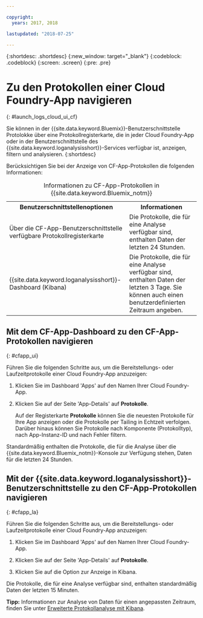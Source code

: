 ```yaml
---

copyright:
  years: 2017, 2018

lastupdated: "2018-07-25"

---
```



{:shortdesc: .shortdesc}
{:new_window: target="_blank"}
{:codeblock: .codeblock}
{:screen: .screen}
{:pre: .pre}

# Zu den Protokollen einer Cloud Foundry-App navigieren
{: #launch_logs_cloud_ui_cf}

Sie können in der {{site.data.keyword.Bluemix}}-Benutzerschnittstelle Protolokke über eine Protokollregisterkarte, die in jeder Cloud Foundry-App oder in der Benutzerschnittstelle des {{site.data.keyword.loganalysisshort}}-Services verfügbar ist, anzeigen, filtern und analysieren.
{:shortdesc}

Berücksichtigen Sie bei der Anzeige von CF-App-Protokollen die folgenden Informationen: 

<table>
  <caption>Informationen zu CF-App-Protokollen in {{site.data.keyword.Bluemix_notm}}</caption>
  <tr>
    <th>Benutzerschnittstellenoptionen</th>
    <th>Informationen</th>
  </tr>
  <tr>
    <td>Über die CF-App-Benutzerschnittstelle verfügbare Protokollregisterkarte </td>
    <td>Die Protokolle, die für eine Analyse verfügbar sind, enthalten Daten der letzten 24 Stunden.</td>
  </tr>
  <tr>
    <td>{{site.data.keyword.loganalysisshort}}-Dashboard (Kibana)</td>
    <td>Die Protokolle, die für eine Analyse verfügbar sind, enthalten Daten der letzten 3 Tage. Sie können auch einen benutzerdefinierten Zeitraum angeben.</td>
  </tr>
</table>


## Mit dem CF-App-Dashboard zu den CF-App-Protokollen navigieren 
{: #cfapp_ui}

Führen Sie die folgenden Schritte aus, um die Bereitstellungs- oder Laufzeitprotokolle einer Cloud Foundry-App anzuzeigen:

1. Klicken Sie im Dashboard 'Apps' auf den Namen Ihrer Cloud Foundry-App. 
    
2. Klicken Sie auf der Seite 'App-Details' auf **Protokolle**.
    
    Auf der Registerkarte **Protokolle** können Sie die neuesten Protokolle für Ihre App anzeigen oder die Protokolle per Tailing in Echtzeit verfolgen. Darüber hinaus können Sie Protokolle nach Komponente (Protokolltyp), nach App-Instanz-ID und nach Fehler filtern.
    
Standardmäßig enthalten die Protokolle, die für die Analyse über die {{site.data.keyword.Bluemix_notm}}-Konsole zur Verfügung stehen, Daten für die letzten 24 Stunden.


## Mit der {{site.data.keyword.loganalysisshort}}-Benutzerschnittstelle zu den CF-App-Protokollen navigieren 
{: #cfapp_la}

Führen Sie die folgenden Schritte aus, um die Bereitstellungs- oder Laufzeitprotokolle einer Cloud Foundry-App anzuzeigen:

1. Klicken Sie im Dashboard 'Apps' auf den Namen Ihrer Cloud Foundry-App. 
    
2. Klicken Sie auf der Seite 'App-Details' auf **Protokolle**.
    
3. Klicken Sie auf die Option zur Anzeige in Kibana.

Die Protokolle, die für eine Analyse verfügbar sind, enthalten standardmäßig Daten der letzten 15 Minuten.

**Tipp:** Informationen zur Analyse von Daten für einen angepassten Zeitraum, finden Sie unter [Erweiterte Protokollanalyse mit Kibana](/docs/services/CloudLogAnalysis/kibana/analyzing_logs_Kibana.html#analyzing_logs_Kibana). 


